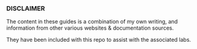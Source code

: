 ### DISCLAIMER

The content in these guides is a combination of my own writing, and information from other various websites & documentation sources. 

They have been included with this repo to assist with the associated labs.
